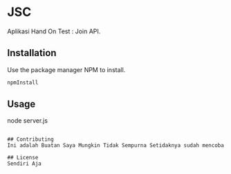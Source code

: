 # JSC

Aplikasi Hand On Test : Join API.

## Installation

Use the package manager NPM to install. 

```bash
npmInstall
```

## Usage

node server.js
```

## Contributing
Ini adalah Buatan Saya Mungkin Tidak Sempurna Setidaknya sudah mencoba

## License
Sendiri Aja
